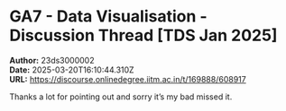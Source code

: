 # GA7 - Data Visualisation - Discussion Thread [TDS Jan 2025]

**Author:** 23ds3000002  
**Date:** 2025-03-20T16:10:44.310Z  
**URL:** https://discourse.onlinedegree.iitm.ac.in/t/169888/608917

Thanks a lot for pointing out and sorry it’s my bad missed it.
